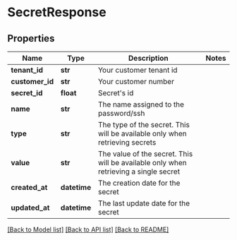 # SecretResponse

## Properties
Name | Type | Description | Notes
------------ | ------------- | ------------- | -------------
**tenant_id** | **str** | Your customer tenant id | 
**customer_id** | **str** | Your customer number | 
**secret_id** | **float** | Secret&#x27;s id | 
**name** | **str** | The name assigned to the password/ssh | 
**type** | **str** | The type of the secret. This will be available only when retrieving secrets | 
**value** | **str** | The value of the secret. This will be available only when retrieving a single secret | 
**created_at** | **datetime** | The creation date for the secret | 
**updated_at** | **datetime** | The last update date for the secret | 

[[Back to Model list]](../README.md#documentation-for-models) [[Back to API list]](../README.md#documentation-for-api-endpoints) [[Back to README]](../README.md)

